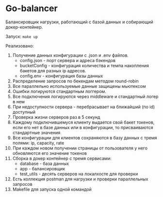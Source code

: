 # Go-balancer

Балансировщик нагрузки, работающий с базой данных и собирающий докер-контейнер.

Запуск:
`make up`

Реализовано:

1. Получение данных конфигурации с .json и .env файлов. 
   * config.json - порт сервера и адреса бэкендов
   * bucketConfig - конфигурация количества и темпа накопления бакетов для разных ip адресов.
   * config.env - конфигурация базы данных
2. Распределение запросов по бекендам методом round-robin
3. Все параллельно используемые данные защищены мьютексом
4. Ошибки логируются стандартным логгером.
5. Все подключения логируются через middleware и стандартный логер в нем
6. При недоступности сервера - перебрасывает на ближайший (по id) доступный
7. Проверка жизни серверов раз в 5 секунд
8. Каждому подключившемуся клиенту выдается свой бакет токенов, если его нет в базе данных или в конфигурации, то присваиваются стандартные значения
9. Все конфигурации для клиентов сохраняются в базу данных с тремя полями: ip, capacity, rate
10. При каждом новом получении страницы от пользователя у него обновляются его значение токенов
11. Сборка в докер контейнер с тремя сервисами:
    * database - база данных
    * app - балансировщик
    * test_utils - десять серверов на локалхосте для проверки
12. Есть коллекция postman для нагрузки и проверки параллельных запросов
13. Makefile для запуска одной командой